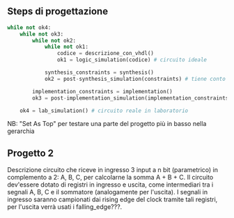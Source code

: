 ## Steps di progettazione
``` python 
while not ok4:
    while not ok3:
        while not ok2:
            while not ok1:
                codice = descrizione_con_vhdl()
                ok1 = logic_simulation(codice) # circuito ideale

            synthesis_constraints = synthesis()
            ok2 = post-synthesis_simulation(constraints) # tiene conto delle caratteristiche delle porte (fan_in, fan_out, ritardi, ecc) 

        implementation_constraints = implementation()
        ok3 = post-implementation_simulation(implementation_constraints) # tiene conto dei ritardi dei collegamenti e della topologia del circuito

    ok4 = lab_simulation() # circuito reale in laboratorio
```

NB: "Set As Top" per testare una parte del progetto più in basso nella gerarchia 

## Progetto 2
Descrizione circuito che riceve in ingresso 3 input a n bit (parametrico) in complemento a 2: A, B, C, per calcolarne la somma A + B + C.
Il circuito dev'essere dotato di registri in ingresso e uscita, come intermediari tra i segnali A, B, C e il sommatore (analogamente per l'uscita).
I segnali in ingresso saranno campionati dai rising edge del clock tramite tali registri, per l'uscita verrà usati i falling_edge???.